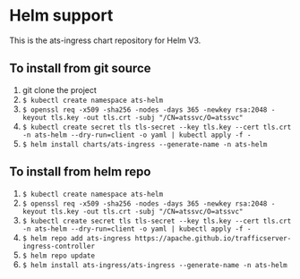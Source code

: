 <!--
    Licensed to the Apache Software Foundation (ASF) under one
    or more contributor license agreements.  See the NOTICE file
    distributed with this work for additional information
    regarding copyright ownership.  The ASF licenses this file
    to you under the Apache License, Version 2.0 (the
    "License"); you may not use this file except in compliance
    with the License.  You may obtain a copy of the License at

      http://www.apache.org/licenses/LICENSE-2.0

    Unless required by applicable law or agreed to in writing,
    software distributed under the License is distributed on an
    "AS IS" BASIS, WITHOUT WARRANTIES OR CONDITIONS OF ANY
    KIND, either express or implied.  See the License for the
    specific language governing permissions and limitations
    under the License.
-->

# Helm support
This is the ats-ingress chart repository for Helm V3. 

## To install from git source
1. git clone the project
2. `$ kubectl create namespace ats-helm`
3. `$ openssl req -x509 -sha256 -nodes -days 365 -newkey rsa:2048 -keyout tls.key -out tls.crt -subj "/CN=atssvc/O=atssvc"`
4. `$ kubectl create secret tls tls-secret --key tls.key --cert tls.crt -n ats-helm --dry-run=client -o yaml | kubectl apply -f -`
5. `$ helm install charts/ats-ingress --generate-name -n ats-helm`

## To install from helm repo
1. `$ kubectl create namespace ats-helm`
2. `$ openssl req -x509 -sha256 -nodes -days 365 -newkey rsa:2048 -keyout tls.key -out tls.crt -subj "/CN=atssvc/O=atssvc"`
3. `$ kubectl create secret tls tls-secret --key tls.key --cert tls.crt -n ats-helm --dry-run=client -o yaml | kubectl apply -f -`
4. `$ helm repo add ats-ingress https://apache.github.io/trafficserver-ingress-controller`
5. `$ helm repo update`
6. `$ helm install ats-ingress/ats-ingress --generate-name -n ats-helm` 

